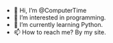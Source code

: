 - 👋 Hi, I’m @ComputerTime
- 👀 I’m interested in programming.
- 🌱 I’m currently learning Python.
- 📫 How to reach me? By my site.

<!---
ComputerTime/ComputerTime is a ✨ special ✨ repository because its `README.md` (this file) appears on your GitHub profile.
You can click the Preview link to take a look at your changes.
--->
